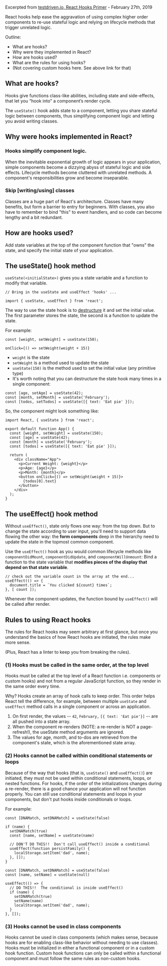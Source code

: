 Excerpted from [testdriven.io, React Hooks Primer](https://testdriven.io/blog/react-hooks-primer/) - February 27th, 2019

React hooks help ease the aggravation of using complex higher order components to re-use stateful logic and relying on lifecycle methods that trigger unrelated logic.

Outline:
- What are hooks?
- Why were they implemented in React?
- How are hooks used?
- What are the rules for using hooks?
- (Not covering custom hooks here.  See above link for that)

## What are hooks?
Hooks give functions class-like abilities, including state and side-effects, that let you “hook into” a component’s render cycle.

The `useState()` hook adds state to a component, letting you share stateful logic between components, thus simplifying component logic and letting you avoid writing classes.

## Why were hooks implemented in React?
### Hooks simplify component logic.
When the inevitable exponential growth of logic appears in your application, simple components become a dizzying abyss of stateful logic and side effects. Lifecycle methods become cluttered with unrelated methods. A component's responsibilities grow and become inseparable.

### Skip [writing/using] classes
Classes are a huge part of React's architecture.  Classes have many benefits, but form a barrier to entry for beginners. With classes, you also have to remember to bind "this" to event handlers, and so code can become lengthy and a bit redundant.

## How are hooks used?
Add state variables at the top of the component function that "owns" the state, and specify the initial state of your application.

## The useState() hook method
`useState(<initialState>)` gives you a state variable and a function to modify that variable.
```
// Bring in the useState and useEffect 'hooks' ...

import { useState, useEffect } from 'react';
```

The way to use the state hook is to [destructure](/es6/destructuring.html) it and set the initial value. The first parameter stores the state, the second is a function to update the state.

For example:

```
const [weight, setWeight] = useState(150);

onClick={() => setWeight(weight + 15)}
```

- `weight` is the state
- `setWeight` is a method used to update the state
- `useState(150)` is the method used to set the initial value (any primitive type)
- It's worth noting that you can destructure the state hook many times in a single component:

```
const [age, setAge] = useState(42);
const [month, setMonth] = useState('February');
const [todos, setTodos] = useState([{ text: 'Eat pie' }]);
```

So, the component might look something like:

```
import React, { useState } from 'react';

export default function App() {
  const [weight, setWeight] = useState(150);
  const [age] = useState(42);
  const [month] = useState('February');
  const [todos] = useState([{ text: 'Eat pie' }]);

  return (
    <div className="App">
      <p>Current Weight: {weight}</p>
      <p>Age: {age}</p>
      <p>Month: {month}</p>
      <button onClick={() => setWeight(weight + 15)}>
        {todos[0].text}
      </button>
    </div>
  );
}
```

## The useEffect() hook method
Without `useEffect()`, state only flows one way: from the top down.  But to change the state according to user input, you'll need to support data flowing the other way: the **form components** deep in the hierarchy need to update the state in the topmost common component.

Use the `useEffect()` hook as you would common lifecycle methods like `componentDidMount`, `componentDidUpdate`, and `componentWillUnmount`:  Bind a function to the state variable that **modifies pieces of the display that depend on that state variable**.

```
// check out the variable count in the array at the end...
useEffect(() => {
  document.title = `You clicked ${count} times`;
}, [ count ]);
```

Whenever the component updates, the function bound by `useEffect()` will be called after render.

## Rules to using React hooks
The rules for React hooks may seem arbitrary at first glance, but once you understand the basics of how React hooks are initiated, the rules make more sense.

(Plus, React has a linter to keep you from breaking the rules).

### (1) Hooks must be called in the same order, at the top level
Hooks must be called at the top level of a React function i.e. components or custom hooks) and not from a regular JavaScript function, so they render in the same order every time.

Why?  Hooks create an array of hook calls to keep order. This order helps React tell the difference, for example, between multiple `useState` and `useEffect` method calls in a single component or across an application.

1. On first render, the values -- `42`, `February,` `[{ text: 'Eat pie'}]` -- are all pushed into a state array.
2. When the component re-renders (NOTE: a re-render is NOT a page-refresh!), the useState method arguments are ignored.
3. The values for age, month, and to-dos are retrieved from the component's state, which is the aforementioned state array.


### (2) Hooks cannot be called within conditional statements or loops

Because of the way that hooks (that is, `useState()` and `useEffect()`) are initiated, they must not be used within conditional statements, loops, or nested functions. For hooks, if the order of the initializations changes during a re-render, there is a good chance your application will not function properly. You can still use conditional statements and loops in your components, but don't put hooks inside conditionals or loops.

For example:

```
const [DNAMatch, setDNAMatch] = useState(false)

if (name) {
  setDNAMatch(true)
  const [name, setName] = useState(name)

  // DON'T DO THIS!!  Don't call useEffect() inside a conditional
  useEffect(function persistFamily() {
    localStorage.setItem('dad', name);
  }, []);
}
```

```
const [DNAMatch, setDNAMatch] = useState(false)
const [name, setName] = useState(null)

useEffect(() => {
  // DO THIS!!  The conditional is inside useEffect()
  if (name) {
    setDNAMatch(true)
    setName(name)
    localStorage.setItem('dad', name);
  }
}, []);
```

### (3) Hooks cannot be used in class components
Hooks cannot be used in class components (which makes sense, because hooks are for enabling class-like behavior without needing to use classes).  Hooks must be initialized in either a functional component or in a custom hook function. Custom hook functions can only be called within a functional component and must follow the same rules as non-custom hooks.

